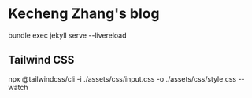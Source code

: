# Kecheng Zhang's blog

bundle exec jekyll serve --livereload

## Tailwind CSS

npx @tailwindcss/cli -i ./assets/css/input.css -o ./assets/css/style.css --watch